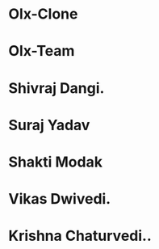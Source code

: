 # Olx-Clone
# Olx-Team
# Shivraj Dangi.
# Suraj Yadav
# Shakti Modak
# Vikas Dwivedi.
# Krishna Chaturvedi..

